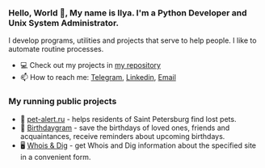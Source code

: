 ### Hello, World :vulcan_salute:, My name is Ilya. I'm a Python Developer and Unix System Administrator.

I develop programs, utilities and projects that serve to help people. I like to automate routine processes.

- :computer: Check out my projects in [my repository](https://github.com/melax08?tab=repositories)
- 📫 How to reach me: [Telegram](https://t.me/ScreamOFF), [Linkedin](https://www.linkedin.com/in/screamoff/), [Email](mailto:ilia.malashenko8@gmail.com)


### My running public projects
 
- :dog: [pet-alert.ru](https://pet-alert.ru) - helps residents of Saint Petersburg find lost pets.
- :birthday: [Birthdaygram](https://t.me/BirthdaygramBot) - save the birthdays of loved ones, friends and acquaintances, receive reminders about upcoming birthdays.
- :desktop_computer: [Whois & Dig](https://t.me/whois_dig_bot) - get Whois and Dig information about the specified site in a convenient form.
